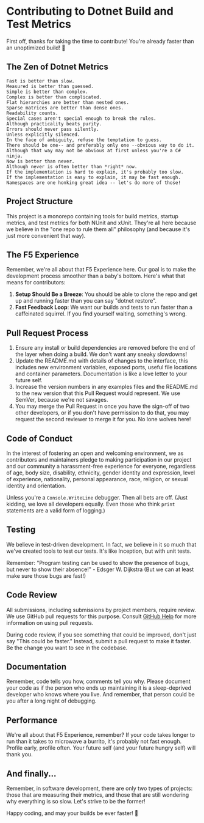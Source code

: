# Contributing to Dotnet Build and Test Metrics

First off, thanks for taking the time to contribute! You're already faster than an unoptimized build! 🚀

## The Zen of Dotnet Metrics

```
Fast is better than slow.
Measured is better than guessed.
Simple is better than complex.
Complex is better than complicated.
Flat hierarchies are better than nested ones.
Sparse matrices are better than dense ones.
Readability counts.
Special cases aren't special enough to break the rules.
Although practicality beats purity.
Errors should never pass silently.
Unless explicitly silenced.
In the face of ambiguity, refuse the temptation to guess.
There should be one-- and preferably only one --obvious way to do it.
Although that way may not be obvious at first unless you're a C# ninja.
Now is better than never.
Although never is often better than *right* now.
If the implementation is hard to explain, it's probably too slow.
If the implementation is easy to explain, it may be fast enough.
Namespaces are one honking great idea -- let's do more of those!
```

## Project Structure

This project is a monorepo containing tools for build metrics, startup metrics, and test metrics for both NUnit and xUnit. They're all here because we believe in the "one repo to rule them all" philosophy (and because it's just more convenient that way).

## The F5 Experience

Remember, we're all about that F5 Experience here. Our goal is to make the development process smoother than a baby's bottom. Here's what that means for contributors:

1. **Setup Should Be a Breeze**: You should be able to clone the repo and get up and running faster than you can say "dotnet restore".
2. **Fast Feedback Loop**: We want our builds and tests to run faster than a caffeinated squirrel. If you find yourself waiting, something's wrong.

## Pull Request Process

1. Ensure any install or build dependencies are removed before the end of the layer when doing a build. We don't want any sneaky slowdowns!
2. Update the README.md with details of changes to the interface, this includes new environment variables, exposed ports, useful file locations and container parameters. Documentation is like a love letter to your future self.
3. Increase the version numbers in any examples files and the README.md to the new version that this Pull Request would represent. We use SemVer, because we're not savages.
4. You may merge the Pull Request in once you have the sign-off of two other developers, or if you don't have permission to do that, you may request the second reviewer to merge it for you. No lone wolves here!

## Code of Conduct

In the interest of fostering an open and welcoming environment, we as contributors and maintainers pledge to making participation in our project and our community a harassment-free experience for everyone, regardless of age, body size, disability, ethnicity, gender identity and expression, level of experience, nationality, personal appearance, race, religion, or sexual identity and orientation.

Unless you're a `Console.WriteLine` debugger. Then all bets are off. (Just kidding, we love all developers equally. Even those who think `print` statements are a valid form of logging.)

## Testing

We believe in test-driven development. In fact, we believe in it so much that we've created tools to test our tests. It's like Inception, but with unit tests.

Remember: "Program testing can be used to show the presence of bugs, but never to show their absence!" - Edsger W. Dijkstra (But we can at least make sure those bugs are fast!)

## Code Review

All submissions, including submissions by project members, require review. We use GitHub pull requests for this purpose. Consult [GitHub Help](https://help.github.com/articles/about-pull-requests/) for more information on using pull requests.

During code review, if you see something that could be improved, don't just say "This could be faster." Instead, submit a pull request to make it faster. Be the change you want to see in the codebase.

## Documentation

Remember, code tells you how, comments tell you why. Please document your code as if the person who ends up maintaining it is a sleep-deprived developer who knows where you live. And remember, that person could be you after a long night of debugging.

## Performance

We're all about that F5 Experience, remember? If your code takes longer to run than it takes to microwave a burrito, it's probably not fast enough. Profile early, profile often. Your future self (and your future hungry self) will thank you.

## And finally...

Remember, in software development, there are only two types of projects: those that are measuring their metrics, and those that are still wondering why everything is so slow. Let's strive to be the former!

Happy coding, and may your builds be ever faster! 🚀